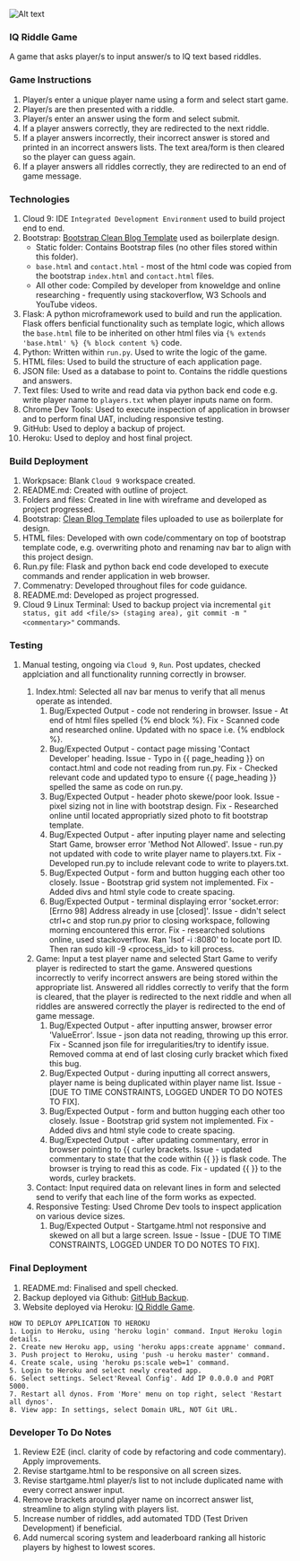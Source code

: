 ![Alt text](https://ak4.picdn.net/shutterstock/videos/16982824/thumb/1.jpg?i10c=img.resize(height:160))

### IQ Riddle Game
A game that asks player/s to input answer/s to IQ text based riddles.

### Game Instructions
1. Player/s enter a unique player name using a form and select start game.
2. Player/s are then presented with a riddle.
3. Player/s enter an answer using the form and select submit.
4. If a player answers correctly, they are redirected to the next riddle.
5. If a player answers incorrectly, their incorrect answer is stored and printed in an incorrect answers lists. The text area/form is then cleared so the player can guess again.
6. If a player answers all riddles correctly, they are redirected to an end of game message.

### Technologies
1. Cloud 9: IDE `Integrated Development Environment` used to build project end to end.
2. Bootstrap: [Bootstrap Clean Blog Template](https://startbootstrap.com/template-overviews/clean-blog/) used as boilerplate design.
    * Static folder: Contains Bootstrap files (no other files stored within this folder).
    * `base.html` and `contact.html` - most of the html code was copied from the bootstrap `index.html` and `contact.html` files.
    * All other code: Compiled by developer from knoweldge and online researching - frequently using stackoverflow, W3 Schools and YouTube videos.
3. Flask: A python microframework used to build and run the application. Flask offers benficial functionality such as template logic, which allows the `base.html` file to be inherited on other html files via `{% extends 'base.html' %} {% block content %}` code.
4. Python: Written within `run.py`. Used to write the logic of the game.
5. HTML files: Used to build the structure of each application page.
6. JSON file: Used as a database to point to. Contains the riddle questions and answers.
7. Text files: Used to write and read data via python back end code e.g. write player name to `players.txt` when player inputs name on form.
8. Chrome Dev Tools: Used to execute inspection of application in browser and to perform final UAT, including responsive testing.
9. GitHub: Used to deploy a backup of project.
10. Heroku: Used to deploy and host final project.

### Build Deployment
1. Workpsace: Blank `Cloud 9` workspace created.
2. README.md: Created with outline of project.
3. Folders and files: Created in line with wireframe and developed as project progressed.
4. Bootstrap: [Clean Blog Template](https://startbootstrap.com/template-overviews/clean-blog/) files uploaded to use as boilerplate for design.
5. HTML files: Developed with own code/commentary on top of bootstrap template code, e.g. overwriting photo and renaming nav bar to align with this project design. 
6. Run.py file: Flask and python back end code developed to execute commands and render application in web browser.
7. Commenatry: Developed throughout files for code guidance.
8. README.md: Developed as project progressed.
9. Cloud 9 Linux Terminal: Used to backup project via incremental `git status, git add <file/s> (staging area), git commit -m "<commentary>"` commands.

### Testing
1. Manual testing, ongoing via `Cloud 9`, `Run`. Post updates, checked applciation and all functionality running correctly in browser. 

    1. Index.html: Selected all nav bar menus to verify that all menus operate as intended.
        1. Bug/Expected Output - code not rendering in browser. Issue - At end of html files spelled {% end block %}. Fix - Scanned code and researched online. Updated with no space i.e. {% endblock %}.
        2. Bug/Expected Output - contact page missing 'Contact Developer' heading. Issue - Typo in {{ page_heading }} on contact.html and code not reading from run.py. Fix - Checked relevant code and updated typo to ensure {{ page_heading }} spelled the same as code on run.py.
        3. Bug/Expected Output - header photo skewe/poor look. Issue - pixel sizing not in line with bootstrap design. Fix - Researched online until located appropriatly sized photo to fit bootstrap template.
        4. Bug/Expected Output - after inputing player name and selecting Start Game, browser error 'Method Not Allowed'. Issue - run.py not updated with code to write player name to players.txt. Fix - Developed run.py to include relevant code to write to players.txt.
        5. Bug/Expected Output - form and button hugging each other too closely. Issue - Bootstrap grid system not implemented. Fix - Added divs and html style code to create spacing.
        6. Bug/Expected Output - terminal displaying error 'socket.error: [Errno 98] Address already in use [closed]'. Issue - didn't select ctrl+c and stop run.py prior to closing workspace, following morning encountered this error. Fix - researched solutions online, used stackoverflow. Ran 'lsof -i :8080' to locate port ID. Then ran sudo kill -9 <process_id> to kill process.
    2. Game: Input a test player name and selected Start Game to verify player is redirected to start the game. Answered questions incorrectly to verify incorrect answers are being stored within the appropriate list. Answered all riddles correctly to verify that the form is cleared, that the player is redirected to the next riddle and when all riddles are answered correctly the player is redirected to the end of game message.
        1. Bug/Expected Output - after inputting answer, browser error 'ValueError'. Issue - json data not reading, throwing up this error. Fix - Scanned json file for irregularities/try to identify issue. Removed comma at end of last closing curly bracket which fixed this bug.
        2. Bug/Expected Output - during inputting all correct answers, player name is being duplicated within player name list. Issue - [DUE TO TIME CONSTRAINTS, LOGGED UNDER TO DO NOTES TO FIX].
        3. Bug/Expected Output - form and button hugging each other too closely. Issue - Bootstrap grid system not implemented. Fix - Added divs and html style code to create spacing.
        4. Bug/Expected Output - after updating commentary, error in browser pointing to {{ curley brackets. Issue - updated commentary to state that the code within {{ }} is flask code. The browser is trying to read this as code. Fix - updated {{ }} to the words, curley brackets.
    3. Contact: Input required data on relevant lines in form and selected send to verify that each line of the form works as expected.
    4. Responsive Testing: Used Chrome Dev tools to inspect application on various device sizes.
        1. Bug/Expected Output - Startgame.html not responsive and skewed on all but a large screen. Issue - Issue - [DUE TO TIME CONSTRAINTS, LOGGED UNDER TO DO NOTES TO FIX].

### Final Deployment
1. README.md: Finalised and spell checked.
2. Backup deployed via Github: [GitHub Backup](https://github.com/GithHayden/IQ-Riddle-Game).
3. Website deployed via Heroku: [IQ Riddle Game](https://iq-riddle-game.herokuapp.com/).

```
HOW TO DEPLOY APPLICATION TO HEROKU
1. Login to Heroku, using 'heroku login' command. Input Heroku login details.
2. Create new Heroku app, using 'heroku apps:create appname' command.
3. Push project to Heroku, using 'push -u heroku master' command.
4. Create scale, using 'heroku ps:scale web=1' command.
5. Login to Heroku and select newly created app.
6. Select settings. Select'Reveal Config'. Add IP 0.0.0.0 and PORT 5000.
7. Restart all dynos. From 'More' menu on top right, select 'Restart all dynos'.
8. View app: In settings, select Domain URL, NOT Git URL.

```   

### Developer To Do Notes
1. Review E2E (incl. clarity of code by refactoring and code commentary). Apply improvements.
2. Revise startgame.html to be responsive on all screen sizes.
3. Revise startgame.html player/s list to not include duplicated name with every correct answer input.
4. Remove brackets around player name on incorrect answer list, streamline to align styling with players list.
5. Increase number of riddles, add automated TDD (Test Driven Development) if beneficial.
6. Add numercal scoring system and leaderboard ranking all historic players by highest to lowest scores.